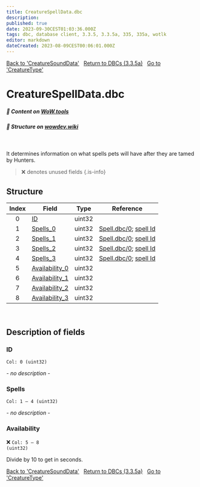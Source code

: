 ```yaml
---
title: CreatureSpellData.dbc
description:
published: true
date: 2023-09-30CEST01:03:36.000Z
tags: dbc, database client, 3.3.5, 3.3.5a, 335, 335a, wotlk
editor: markdown
dateCreated: 2023-08-09CEST00:06:01.000Z
---
```

<a href="https://trinitycore.info/files/DBC/335/creaturesounddata" class="mt-5 v-btn v-btn--depressed v-btn--flat v-btn--outlined theme--light v-size--default darkblue--text text--lighten-3"><span class="v-btn__content"><i aria-hidden="true" class="v-icon notranslate v-icon--left mdi mdi-arrow-left theme--light"></i><span>Back to 'CreatureSoundData'</span></span></a>&nbsp;&nbsp;&nbsp;<a href="https://trinitycore.info/files/DBC/335/DBC" class="mt-5 v-btn v-btn--depressed v-btn--flat v-btn--outlined theme--light v-size--default darkblue--text text--lighten-3"><span class="v-btn__content"><i aria-hidden="true" class="v-icon notranslate v-icon--left mdi mdi-home-outline theme--light"></i><span>Return to DBCs (3.3.5a)</span></span></a>&nbsp;&nbsp;&nbsp;<a href="https://trinitycore.info/files/DBC/335/creaturetype" class="mt-5 v-btn v-btn--depressed v-btn--flat v-btn--outlined theme--light v-size--default darkblue--text text--lighten-3"><span class="v-btn__content"><span>Go to 'CreatureType'</span><i aria-hidden="true" class="v-icon notranslate v-icon--right mdi mdi-arrow-right theme--light"></i></span></a>

# CreatureSpellData.dbc
##### :open_book: Content on [WoW.tools](https://wow.tools/dbc/?dbc=creaturespelldata&build=3.3.5.12340)
##### :pencil: Structure on [wowdev.wiki](https://wowdev.wiki/DB/CreatureSpellData)
&nbsp;

It determines information on what spells pets will have after they are tamed by Hunters.

> :x: denotes unused fields
{.is-info}


## Structure

| Index | Field | Type | Reference |
| :---: | --- | :---: | --- |
| 0 | [ID](#id-alt) | uint32 |  |
| 1 | [Spells_0](#spells) | uint32 | [Spell.dbc/0](/files/DBC/335/spell#id-alt); [spell Id](/database/335/world/spell_dbc#id-alt) |
| 2 | [Spells_1](#spells) | uint32 | [Spell.dbc/0](/files/DBC/335/spell#id-alt); [spell Id](/database/335/world/spell_dbc#id-alt) |
| 3 | [Spells_2](#spells) | uint32 | [Spell.dbc/0](/files/DBC/335/spell#id-alt); [spell Id](/database/335/world/spell_dbc#id-alt) |
| 4 | [Spells_3](#spells) | uint32 | [Spell.dbc/0](/files/DBC/335/spell#id-alt); [spell Id](/database/335/world/spell_dbc#id-alt) |
| 5 | [Availability_0](#availability) | uint32 |  |
| 6 | [Availability_1](#availability) | uint32 |  |
| 7 | [Availability_2](#availability) | uint32 |  |
| 8 | [Availability_3](#availability) | uint32 |  |
&nbsp;
## Description of fields

### ID <!-- {#id-alt} -->
<code>Col: 0 (uint32)</code>

*- no description -*
&nbsp;

### Spells
<code>Col: 1 &ndash; 4 (uint32)</code>

*- no description -*
&nbsp;

### Availability
:x: <code>Col: 5 &ndash; 8 (uint32)</code>

Divide by 10 to get in seconds.
&nbsp;

<a href="https://trinitycore.info/files/DBC/335/creaturesounddata" class="mt-5 v-btn v-btn--depressed v-btn--flat v-btn--outlined theme--light v-size--default darkblue--text text--lighten-3"><span class="v-btn__content"><i aria-hidden="true" class="v-icon notranslate v-icon--left mdi mdi-arrow-left theme--light"></i><span>Back to 'CreatureSoundData'</span></span></a>&nbsp;&nbsp;&nbsp;<a href="https://trinitycore.info/files/DBC/335/DBC" class="mt-5 v-btn v-btn--depressed v-btn--flat v-btn--outlined theme--light v-size--default darkblue--text text--lighten-3"><span class="v-btn__content"><i aria-hidden="true" class="v-icon notranslate v-icon--left mdi mdi-home-outline theme--light"></i><span>Return to DBCs (3.3.5a)</span></span></a>&nbsp;&nbsp;&nbsp;<a href="https://trinitycore.info/files/DBC/335/creaturetype" class="mt-5 v-btn v-btn--depressed v-btn--flat v-btn--outlined theme--light v-size--default darkblue--text text--lighten-3"><span class="v-btn__content"><span>Go to 'CreatureType'</span><i aria-hidden="true" class="v-icon notranslate v-icon--right mdi mdi-arrow-right theme--light"></i></span></a>
